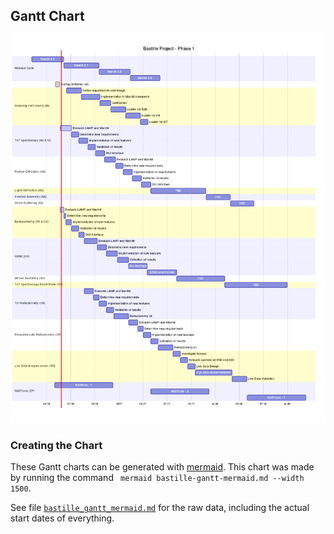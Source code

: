 ## Gantt Chart

![A Gantt Chart](bastille_gantt_mermaid.md.png)

### Creating the Chart

These Gantt charts can be generated with [mermaid](https://knsv.github.io/mermaid/). This chart was made by running the command ` mermaid bastille-gantt-mermaid.md --width 1500`.

See file [`bastille_gantt_mermaid.md`](bastille_gantt_mermaid.md) for the raw data, including the actual start dates of everything.

